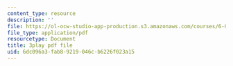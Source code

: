 ```yaml
---
content_type: resource
description: ''
file: https://ol-ocw-studio-app-production.s3.amazonaws.com/courses/6-002-circuits-and-electronics-spring-2007/6dc096a3fab89219046cb6226f023a15_OGtElTMJidE.pdf
file_type: application/pdf
resourcetype: Document
title: 3play pdf file
uid: 6dc096a3-fab8-9219-046c-b6226f023a15
---
```

